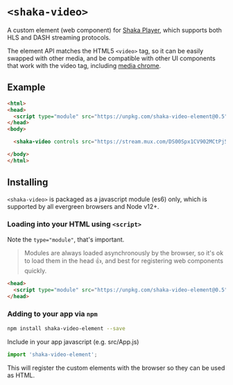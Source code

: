 # `<shaka-video>`

A custom element (web component) for [Shaka Player](https://github.com/shaka-project/shaka-player), which supports both HLS and DASH streaming protocols.

The element API matches the HTML5 `<video>` tag, so it can be easily swapped with other media, and be compatible with other UI components that work with the video tag, including [media chrome](https://www.media-chrome.org/).

## Example

```html
<html>
<head>
  <script type="module" src="https://unpkg.com/shaka-video-element@0.5"></script>
</head>
<body>

  <shaka-video controls src="https://stream.mux.com/DS00Spx1CV902MCtPj5WknGlR102V5HFkDe.m3u8"></shaka-video>

</body>
</html>
```

## Installing

`<shaka-video>` is packaged as a javascript module (es6) only, which is supported by all evergreen browsers and Node v12+.

### Loading into your HTML using `<script>`

Note the `type="module"`, that's important.

> Modules are always loaded asynchronously by the browser, so it's ok to load them in the head :thumbsup:, and best for registering web components quickly.

```html
<head>
  <script type="module" src="https://unpkg.com/shaka-video-element@0.5"></script>
</head>
```

### Adding to your app via `npm`

```bash
npm install shaka-video-element --save
```

Include in your app javascript (e.g. src/App.js)
```js
import 'shaka-video-element';
```
This will register the custom elements with the browser so they can be used as HTML.
